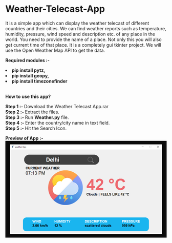 # Weather-Telecast-App
It is a simple app which can display the weather telecast of different countries and their cities. We can find weather reports such as temperature, humidity, pressure, wind speed and description etc. of any place in the world. You need to provide the name of a place. Not only this you will also get current time of that place. 
It is a completely gui tkinter project. 
We will use the Open Weather Map API to get the data. 

<b>Required modules :-
<li>pip install pytz,
<li>pip install geopy,
<li>pip install timezonefinder</li></b>  <br>

<b>How to use this app?</b> <br>

<b>Step 1 :- </b>Download the Weather Telecast App.rar <br>
<b>Step 2 :- </b>Extract the files. <br>
<b>Step 3 :- </b>Run <b>Weather.py</b> file. <br>
<b>Step 4 :- </b>Enter the country/city name in text field. <br>
<b>Step 5 :- </b>Hit the Search Icon. <br>

<b>Preview of App :-</b>
<img src="Weather App.png">

